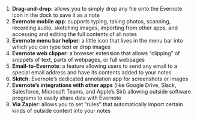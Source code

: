 1. **Drag-and-drop:** allows you to simply drop any file onto the Evernote icon in the dock to save it as a note
2. **Evernote mobile app**: supports typing, taking photos, scanning, recording audio, sketching images, importing from other apps, and accessing and editing the full contents of all notes
3. **Evernote menu bar helper**: a little icon that lives in the menu bar into which you can type text or drop images
4. **Evernote web clipper**: a browser extension that allows “clipping” of snippets of text, parts of webpages, or full webpages
5. **Email-to-Evernote**: a feature allowing users to send any email to a special email address and have its contents added to your notes
6. **Skitch**: Evernote’s dedicated annotation app for screenshots or images
7. **Evernote’s integrations with other apps** (like Google Drive, Slack, Salesforce, Microsoft Teams, and Apple’s Siri) allowing outside software programs to easily share data with Evernote
8. **Via Zapier**: allows you to set “rules” that automatically import certain kinds of outside content into your notes